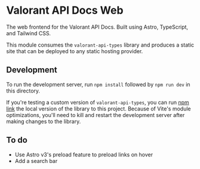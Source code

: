# Valorant API Docs Web

The web frontend for the Valorant API Docs. Built using Astro, TypeScript, and Tailwind CSS.

This module consumes the `valorant-api-types` library and produces a static site that can be deployed to any static hosting provider.

## Development

To run the development server, run `npm install` followed by `npm run dev` in this directory.

If you're testing a custom version of `valorant-api-types`, you can run [npm link](https://docs.npmjs.com/cli/v10/commands/npm-link) the local version of the library to this project.
Because of Vite's module optimizations, you'll need to kill and restart the development server after making changes to the library.

## To do
 - Use Astro v3's preload feature to preload links on hover
 - Add a search bar